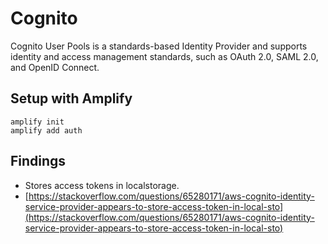 # Cognito

Cognito User Pools is a standards-based Identity Provider and supports identity and access management standards, such as OAuth 2.0, SAML 2.0, and OpenID Connect.

## Setup with Amplify
```
amplify init
amplify add auth
```

## Findings
* Stores access tokens in localstorage.
* [https://stackoverflow.com/questions/65280171/aws-cognito-identity-service-provider-appears-to-store-access-token-in-local-sto](https://stackoverflow.com/questions/65280171/aws-cognito-identity-service-provider-appears-to-store-access-token-in-local-sto)
